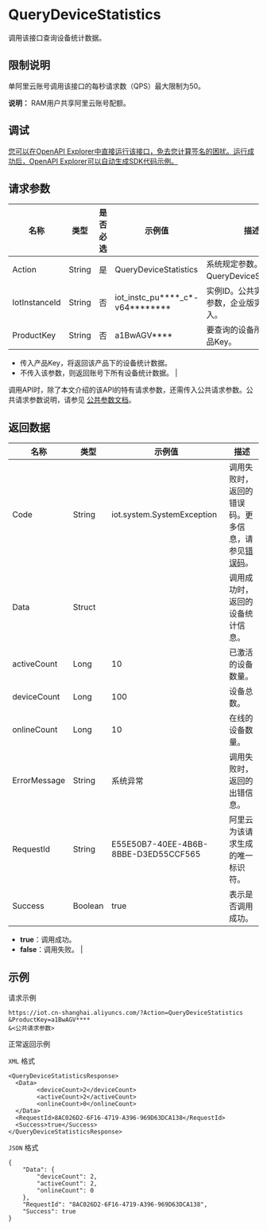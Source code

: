 # QueryDeviceStatistics

调用该接口查询设备统计数据。

## 限制说明

单阿里云账号调用该接口的每秒请求数（QPS）最大限制为50。

**说明：** RAM用户共享阿里云账号配额。

## 调试

[您可以在OpenAPI Explorer中直接运行该接口，免去您计算签名的困扰。运行成功后，OpenAPI Explorer可以自动生成SDK代码示例。](https://api.aliyun.com/#product=Iot&api=QueryDeviceStatistics&type=RPC&version=2018-01-20)

## 请求参数

|名称|类型|是否必选|示例值|描述|
|--|--|----|---|--|
|Action|String|是|QueryDeviceStatistics|系统规定参数。取值：QueryDeviceStatistics。 |
|IotInstanceId|String|否|iot\_instc\_pu\*\*\*\*\_c\*-v64\*\*\*\*\*\*\*\*|实例ID。公共实例不传此参数，企业版实例需传入。 |
|ProductKey|String|否|a1BwAGV\*\*\*\*|要查询的设备所隶属的产品Key。

 -   传入产品Key，将返回该产品下的设备统计数据。
-   不传入该参数，则返回账号下所有设备统计数据。 |

调用API时，除了本文介绍的该API的特有请求参数，还需传入公共请求参数。公共请求参数说明，请参见 [公共参数文档](~~30561~~)。

## 返回数据

|名称|类型|示例值|描述|
|--|--|---|--|
|Code|String|iot.system.SystemException|调用失败时，返回的错误码。更多信息，请参见[错误码](~~87387~~)。 |
|Data|Struct| |调用成功时，返回的设备统计信息。 |
|activeCount|Long|10|已激活的设备数量。 |
|deviceCount|Long|100|设备总数。 |
|onlineCount|Long|10|在线的设备数量。 |
|ErrorMessage|String|系统异常|调用失败时，返回的出错信息。 |
|RequestId|String|E55E50B7-40EE-4B6B-8BBE-D3ED55CCF565|阿里云为该请求生成的唯一标识符。 |
|Success|Boolean|true|表示是否调用成功。

 -   **true**：调用成功。
-   **false**：调用失败。 |

## 示例

请求示例

```
https://iot.cn-shanghai.aliyuncs.com/?Action=QueryDeviceStatistics
&ProductKey=a1BwAGV****
&<公共请求参数>
```

正常返回示例

`XML` 格式

```
<QueryDeviceStatisticsResponse>
  <Data>
        <deviceCount>2</deviceCount>
        <activeCount>2</activeCount>
        <onlineCount>0</onlineCount>
  </Data>
  <RequestId>8AC026D2-6F16-4719-A396-969D63DCA138</RequestId>
  <Success>true</Success>
</QueryDeviceStatisticsResponse>
```

`JSON` 格式

```
{
	"Data": {
		"deviceCount": 2,
		"activeCount": 2,
		"onlineCount": 0
	},
	"RequestId": "8AC026D2-6F16-4719-A396-969D63DCA138",
	"Success": true
}
```


